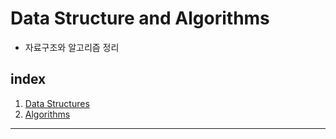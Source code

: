 # Data Structure and Algorithms

- 자료구조와 알고리즘 정리

## index
1. [Data Structures](./Data_structures)
1. [Algorithms](./Algorithms)


-----------------------


